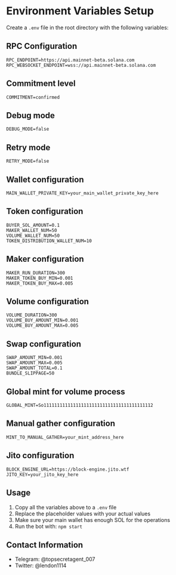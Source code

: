 # Environment Variables Setup

Create a `.env` file in the root directory with the following variables:

## RPC Configuration
```
RPC_ENDPOINT=https://api.mainnet-beta.solana.com
RPC_WEBSOCKET_ENDPOINT=wss://api.mainnet-beta.solana.com
```

## Commitment level
```
COMMITMENT=confirmed
```

## Debug mode
```
DEBUG_MODE=false
```

## Retry mode
```
RETRY_MODE=false
```

## Wallet configuration
```
MAIN_WALLET_PRIVATE_KEY=your_main_wallet_private_key_here
```

## Token configuration
```
BUYER_SOL_AMOUNT=0.1
MAKER_WALLET_NUM=50
VOLUME_WALLET_NUM=50
TOKEN_DISTRIBUTION_WALLET_NUM=10
```

## Maker configuration
```
MAKER_RUN_DURATION=300
MAKER_TOKEN_BUY_MIN=0.001
MAKER_TOKEN_BUY_MAX=0.005
```

## Volume configuration
```
VOLUME_DURATION=300
VOLUME_BUY_AMOUNT_MIN=0.001
VOLUME_BUY_AMOUNT_MAX=0.005
```

## Swap configuration
```
SWAP_AMOUNT_MIN=0.001
SWAP_AMOUNT_MAX=0.005
SWAP_AMOUNT_TOTAL=0.1
BUNDLE_SLIPPAGE=50
```

## Global mint for volume process
```
GLOBAL_MINT=So11111111111111111111111111111111111111112
```

## Manual gather configuration
```
MINT_TO_MANUAL_GATHER=your_mint_address_here
```

## Jito configuration
```
BLOCK_ENGINE_URL=https://block-engine.jito.wtf
JITO_KEY=your_jito_key_here
```

## Usage

1. Copy all the variables above to a `.env` file
2. Replace the placeholder values with your actual values
3. Make sure your main wallet has enough SOL for the operations
4. Run the bot with: `npm start`

## Contact Information

- Telegram: @topsecretagent_007
- Twitter: @lendon1114 